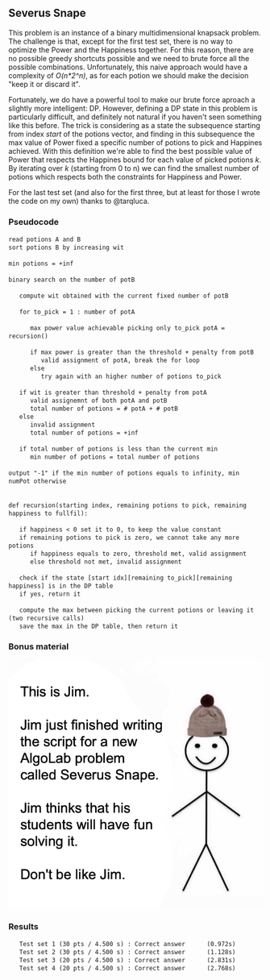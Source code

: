 ## Severus Snape
This problem is an instance of a binary multidimensional knapsack problem. The challenge is that, except for the first test set, there is no way to optimize the Power and the Happiness together. For this reason, there are no possible greedy shortcuts possible and we need to brute force all the possible combinations. Unfortunately, this naive approach would have a complexity of *O(n\*2^n)*, as for each potion we should make the decision "keep it or discard it".

Fortunately, we do have a powerful tool to make our brute force aproach a slightly more intelligent: DP. However, defining a DP state in this problem is particularly difficult, and definitely not natural if you haven't seen something like this before. The trick is considering as a state the subsequence starting from index *start* of the potions vector, and finding in this subsequence the max value of Power fixed a specific number of potions to pick and Happines achieved. With this
definition we're able to find the best possible value of Power that respects the Happines bound for each value of picked potions *k*. By iterating over *k* (starting from 0 to n) we can find the smallest number of potions which respects both the constraints for Happiness and Power. 

For the last test set (and also for the first three, but at least for those I wrote the code on my own) thanks to @tarqluca.

### Pseudocode
```
read potions A and B
sort potions B by increasing wit

min potions = +inf

binary search on the number of potB
   
   compute wit obtained with the current fixed number of potB
   
   for to_pick = 1 : number of potA
   
      max power value achievable picking only to_pick potA = recursion()
      
      if max power is greater than the threshold + penalty from potB
         valid assignment of potA, break the for loop
      else
         try again with an higher number of potions to_pick
   
   if wit is greater than threshold + penalty from potA
      valid assignemnt of both potA and potB
      total number of potions = # potA + # potB
   else
      invalid assignment
      total number of potions = +inf
   
   if total number of potions is less than the current min
      min number of potions = total number of potions
      
output "-1" if the min number of potions equals to infinity, min numPot otherwise
      
      
def recursion(starting index, remaining potions to pick, remaining happiness to fullfil):

   if happiness < 0 set it to 0, to keep the value constant
   if remaining potions to pick is zero, we cannot take any more potions
      if happiness equals to zero, threshold met, valid assignment
      else threshold not met, invalid assignment
   
   check if the state [start idx][remaining to_pick][remaining happiness] is in the DP table
   if yes, return it
   
   compute the max between picking the current potions or leaving it (two recursive calls)
   save the max in the DP table, then return it
```

### Bonus material
![meme](meme.jpg?raw=true)

### Results
```
   Test set 1 (30 pts / 4.500 s) : Correct answer      (0.972s)
   Test set 2 (30 pts / 4.500 s) : Correct answer      (1.128s)
   Test set 3 (20 pts / 4.500 s) : Correct answer      (2.831s)
   Test set 4 (20 pts / 4.500 s) : Correct answer      (2.768s)
```
